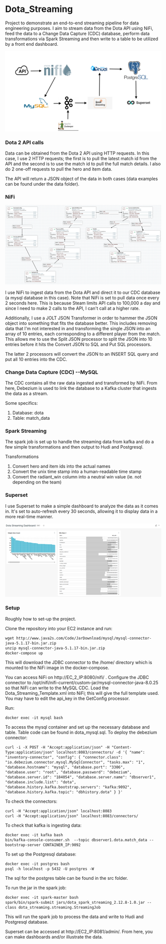 # Dota_Streaming
Project to demonstrate an end-to-end streaming pipeline for data engineering purposes.  I aim to stream data from the Dota API using NiFi, feed the data to a Change Data Capture (CDC) database, perform data transformations via Spark Streaming and then write to a table to be utilized by a front end dashboard.

![Flow Diagram](assets/flow_diagram.png)

### Dota 2 API calls

Data can be obtained from the Dota 2 API using HTTP requests.  In this case, I use 2 HTTP requests; the first is to pull the latest match id from the API and the second is to use the match id to pull the full match details.  I also do 2 one-off requests to pull the hero and item data.

The API will return a JSON object of the data in both cases (data examples can be found under the data folder).

### NiFi

![NiFi Flow](assets/nifi_flow.png)

I use NiFi to ingest data from the Dota API and direct it to our CDC database (a mysql database in this case).  Note that NiFi is set to pull data once every 2 seconds here.  This is because Steam limits API calls to 100,000 a day and since I need to make 2 calls to the API, I can't call at a higher rate.

Additionally, I use a JOLT JSON Transformer in order to hammer the JSON object into something that fits the database better.  This includes removing data that I'm not interested in and transforming the single JSON into an array of 10 entries, each corresponding to a different player from the match.  This allows me to use the Split JSON processor to split the JSON into 10 entries before it hits the Convert JSON to SQL and Put SQL processors.

The latter 2 processors will convert the JSON to an INSERT SQL query and put all 10 entries into the CDC.

### Change Data Capture (CDC) --MySQL

The CDC contains all the raw data ingested and transformed by NiFi.  From here, Debezium is used to link the database to a Kafka cluster that ingests the data as a stream.  

Some specifics:
1. Database: dota
2. Table: match_data

### Spark Streaming

The spark job is set up to handle the streaming data from kafka and do a few simple transformations and then output to Hudi and Postgresql.

Transformations
1. Convert hero and item ids into the actual names
2. Convert the unix time stamp into a human-readable time stamp
3. Convert the radiant_win column into a neutral win value (ie. not depending on the team)

### Superset

I use Superset to make a simple dashboard to analyze the data as it comes in.  It's set to auto-refresh every 30 seconds, allowing it to display data in a more real-time manner.

![Superset Dashboard](assets/dashboard.png)

### Setup

Roughly how to set-up the project.  

Clone the repository into your EC2 instance and run:

```
wget http://www.java2s.com/Code/JarDownload/mysql/mysql-connector-java-5.1.17-bin.jar.zip
unzip mysql-connector-java-5.1.17-bin.jar.zip 
docker-compose up
```

This will download the JDBC connector to the /home/ directory which is mounted to the NiFi image in the docker-compose.

You can access NiFi on http://EC_2_IP:8080/nifi/ .  Configure the JDBC connector to /opt/nifi/nifi-current/custom-jar/mysql-connector-java-8.0.25 so that NiFi can write to the MySQL CDC.  Load the Dota_Streaming_Template.xml into NiFi; this will give the full template used.  You may have to edit the api_key in the GetConfig processor.

Run:

```
docker exec -it mysql bash
```

To access the mysql container and set up the necessary database and table.  Table code can be found in dota_mysql.sql.  To deploy the debezium connector:

```
curl -i -X POST -H "Accept:application/json" -H "Content-Type:application/json" localhost:8083/connectors/ -d '{ "name": "inventory-connector", "config": { "connector.class": "io.debezium.connector.mysql.MySqlConnector", "tasks.max": "1", "database.hostname": "mysql", "database.port": "3306", "database.user": "root", "database.password": "debezium", "database.server.id": "184054", "database.server.name": "dbserver1", "database.include.list": "dota", "database.history.kafka.bootstrap.servers": "kafka:9092", "database.history.kafka.topic": "dbhistory.dota" } }'
```

To check the connectors:

```
curl -H "Accept:application/json" localhost:8083
curl -H "Accept:application/json" localhost:8083/connectors/
```

To check that kafka is ingesting data:

```
docker exec -it kafka bash
bin/kafka-console-consumer.sh  --topic dbserver1.dota.match_data --bootstrap-server CONTAINER_IP:9092
```

To set up the Postgresql database:

```
docker exec -it postgres bash
psql -h localhost -p 5432 -U postgres -W
```

The sql for the postgres table can be found in the src folder.

To run the jar in the spark job:

```
docker exec -it spark-master bash
spark/bin/spark-submit jars/dota_spark_streaming_2.12.8-1.0.jar --class dota_streaming.streaming.StreamingJob
```

This will run the spark job to process the data and write to Hudi and Postgresql database.

Superset can be accessed at http://EC2_IP:8081/admin/.  From here, you can make dashboards and/or illustrate the data.

